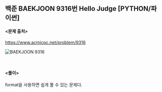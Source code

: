 ## 백준 BAEKJOON 9316번 Hello Judge [PYTHON/파이썬]

#### <문제 출처><br>
https://www.acmicpc.net/problem/9316

![BAEKJOON 9316](https://blog.kakaocdn.net/dn/kJUjz/btrRltRud1H/jTtEzu1LKNv0EeHiAqJdT1/img.png)

<br>

#### <풀이><br>

format을 사용하면 쉽게 풀 수 있는 문제다.  